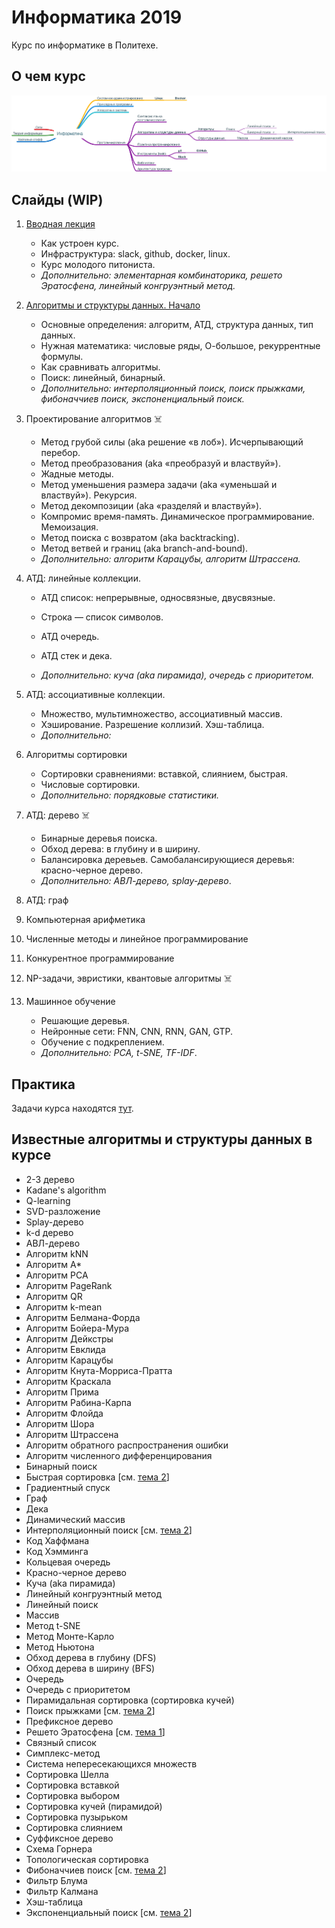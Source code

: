 # Информатика 2019

Курс по информатике в Политехе.

## О чем курс

![syllabus](syllabus/syllabus.png)

## Слайды (WIP)

1. [Вводная лекция](https://korikov.cc/?d=2019-informatika-01-vvodnaya-lekciya)

   - Как устроен курс.
   - Инфраструктура: slack, github, docker, linux.
   - Курс молодого питониста.
   - *Дополнительно: элементарная комбинаторика, решето Эратосфена, линейный конгруэнтный метод.*

2. [Алгоритмы и структуры данных. Начало](https://korikov.cc/?d=2019-informatika-02-algoritmy-i-struktury-dannyh-nachalo)

   - Основные определения: алгоритм, АТД, структура данных, тип данных. 
   - Нужная математика: числовые ряды, О-большое, рекуррентные формулы.
   - Как сравнивать алгоритмы. 
   - Поиск: линейный, бинарный.
   - *Дополнительно: интерполяционный поиск, поиск прыжками, фибоначчиев поиск, экспоненциальный поиск.*

3. Проектирование алгоритмов ☠️

   - Метод грубой силы (aka решение «в лоб»).  Исчерпывающий перебор.
   - Метод преобразования (aka «преобразуй и властвуй»).
   - Жадные методы.
   - Метод уменьшения размера задачи (aka «уменьшай и властвуй»). Рекурсия.
   - Метод декомпозиции (aka «разделяй и властвуй»).
   - Компромис время-память. Динамическое программирование. Мемоизация.
   - Метод поиска с возвратом (aka backtracking).
   - Метод ветвей и границ (aka branch-and-bound).
   - *Дополнительно: алгоритм Карацубы, алгоритм Штрассена.*

4. АТД: линейные коллекции.

   - АТД список: непрерывные, односвязные, двусвязные.
   - Строка — список символов.
   - АТД очередь.
   - АТД стек и дека.

   - *Дополнительно: куча (aka пирамида),  очередь с приоритетом.*

5. АТД: ассоциативные коллекции.

   - Множество, мультимножество, ассоциативный массив.
   - Хэширование. Разрешение коллизий. Хэш-таблица.
   - *Дополнительно:*

6. Алгоритмы сортировки

   - Сортировки сравнениями: вставкой, слиянием, быстрая.
   - Числовые сортировки.
   - *Дополнительно:  порядковые статистики.*

7. АТД: дерево ☠️

   - Бинарные деревья поиска.
   - Обход дерева: в глубину и в ширину.
   - Балансировка деревьев. Самобалансирующиеся деревья: красно-черное дерево.
   - *Дополнительно: АВЛ-дерево, splay-дерево*.

8. АТД: граф

9. Компьютерная арифметика

10. Численные методы и линейное программирование

11. Конкурентное программирование

12. NP-задачи, эвристики, квантовые алгоритмы ☠️

13. Машинное обучение

    - Решающие деревья.
    - Нейронные сети: FNN, CNN, RNN, GAN, GTP.
    - Обучение с подкреплением.
    - *Дополнительно: PCA, t-SNE, TF-IDF*.

## Практика

Задачи курса находятся [тут](tasks.md).

## Известные алгоритмы и структуры данных в курсе

- 2-3 дерево
- Kadane's algorithm
- Q-learning
- SVD-разложение
- Splay-дерево
- k-d дерево
- АВЛ-дерево
- Алгоритм kNN
- Алгоритм A*
- Алгоритм PCA
- Алгоритм PageRank
- Алгоритм QR
- Алгоритм k-mean
- Алгоритм Белмана-Форда
- Алгоритм Бойера-Мура
- Алгоритм Дейкстры
- Алгоритм Евклида
- Алгоритм Карацубы
- Алгоритм Кнута-Морриса-Пратта
- Алгоритм Краскала
- Алгоритм Прима
- Алгоритм Рабина-Карпа
- Алгоритм Флойда
- Алгоритм Шора
- Алгоритм Штрассена
- Алгоритм обратного распространения ошибки
- Алгоритм численного дифференцирования
- Бинарный поиск
- Быстрая сортировка [см. [тема 2](https://korikov.cc/?d=2019-informatika-02-algoritmy-i-struktury-dannyh-nachalo)]
- Градиентный спуск
- Граф
- Дека
- Динамический массив
- Интерполяционный поиск [см. [тема 2](https://korikov.cc/?d=2019-informatika-02-algoritmy-i-struktury-dannyh-nachalo)]
- Код Хаффмана
- Код Хэмминга
- Кольцевая очередь
- Красно-черное дерево
- Куча (aka пирамида)
- Линейный конгруэнтный метод
- Линейный поиск
- Массив
- Метод t-SNE
- Метод Монте-Карло
- Метод Ньютона
- Обход дерева в глубину (DFS)
- Обход дерева в ширину (BFS)
- Очередь
- Очередь с приоритетом
- Пирамидальная сортировка (сортировка кучей)
- Поиск прыжками [см. [тема 2](https://korikov.cc/?d=2019-informatika-02-algoritmy-i-struktury-dannyh-nachalo)]
- Префиксное дерево
- Решето Эратосфена [см. [тема 1](https://korikov.cc/?d=2019-informatika-01-vvodnaya-lekciya)]
- Связный список
- Симплекс-метод
- Система непересекающихся множеств
- Сортировка Шелла
- Сортировка вставкой
- Сортировка выбором
- Сортировка кучей (пирамидой)
- Сортировка пузырьком
- Сортировка слиянием
- Суффиксное дерево
- Схема Горнера
- Топологическая сортировка
- Фибоначчиев поиск [см. [тема 2](https://korikov.cc/?d=2019-informatika-02-algoritmy-i-struktury-dannyh-nachalo)]
- Фильтр Блума
- Фильтр Калмана
- Хэш-таблица
- Экспоненциальный поиск [см. [тема 2](https://korikov.cc/?d=2019-informatika-02-algoritmy-i-struktury-dannyh-nachalo)]
